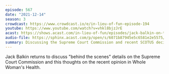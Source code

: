 ```yaml
---
episode: 567
date: "2021-12-14"
season: 3
crowdcast: https://www.crowdcast.io/e/in-lieu-of-fun-episode-194
youtube: https://www.youtube.com/watch?v=vhkl8bjzJrE
acast: https://shows.acast.com/in-lieu-of-fun/episodes/jack-balkin-on-the-supreme-court-commission
audio-file: https://sphinx.acast.com/p/open/s/6071b87945e5c6581e2e5575/e/61c3a38c55c7a60013f96712/media.mp3
summary: Discussing the Supreme Court Commission and recent SCOTUS decisions
---
```

Jack Balkin returns to discuss "behind the scenes" details on the Supreme Court Commission and this thoughts on the recent opinion in Whole Woman's Health.
